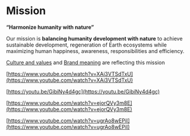 
# Mission

**“Harmonize humanity with nature”**

Our mission is **balancing humanity development with nature** to achieve sustainable development, regeneration of Earth ecosystems while maximizing human happiness, awareness, responsibilities and efficiency.

[Culture and values](https://www.notion.so/Culture-and-values-be3138c1cf0a4ebe8628f14448654682?pvs=21) and [Brand meaning](https://www.notion.so/Brand-meaning-1879278f57884486ab298d3eed839ef9?pvs=21) are reflecting this mission

[https://www.youtube.com/watch?v=XAi3VTSdTxU](https://www.youtube.com/watch?v=XAi3VTSdTxU)

[https://youtu.be/GibiNy4d4gc](https://youtu.be/GibiNy4d4gc)

[https://www.youtube.com/watch?v=ejorQVy3m8E](https://www.youtube.com/watch?v=ejorQVy3m8E)

[https://www.youtube.com/watch?v=ugrAo8wEPiI](https://www.youtube.com/watch?v=ugrAo8wEPiI)
